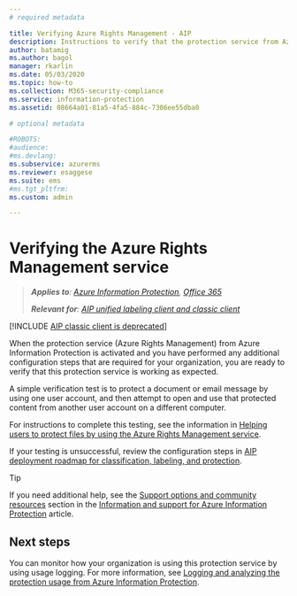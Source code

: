 ```yaml
---
# required metadata

title: Verifying Azure Rights Management - AIP
description: Instructions to verify that the protection service from Azure Information Protection is working as expected.
author: batamig
ms.author: bagol
manager: rkarlin
ms.date: 05/03/2020
ms.topic: how-to
ms.collection: M365-security-compliance
ms.service: information-protection
ms.assetid: 08664a01-81a5-4fa5-884c-7306ee55dba0

# optional metadata

#ROBOTS:
#audience:
#ms.devlang:
ms.subservice: azurerms
ms.reviewer: esaggese
ms.suite: ems
#ms.tgt_pltfrm:
ms.custom: admin

---
```


# Verifying the Azure Rights Management service

>***Applies to**: [Azure Information Protection](/office365/servicedescriptions/microsoft-365-service-descriptions/microsoft-365-tenantlevel-services-licensing-guidance/microsoft-365-security-compliance-licensing-guidance#information-protection), [Office 365](https://query.prod.cms.rt.microsoft.com/cms/api/am/binary/RE4Dz8M)*
>
>***Relevant for**: [AIP unified labeling client and classic client](faqs.md#whats-the-difference-between-the-azure-information-protection-classic-and-unified-labeling-clients)*

[!INCLUDE [AIP classic client is deprecated](includes/classic-client-sunset.md)]

When the protection service (Azure Rights Management) from Azure Information Protection is activated and you have performed any additional configuration steps that are required for your organization, you are ready to verify that this protection service is working as expected. 

A simple verification test is to protect a document or email message by using one user account, and then attempt to open and use that protected content from another user account on a different computer.

For instructions to complete this testing, see the information in [Helping users to protect files by using the Azure Rights Management service](help-users.md).

If your testing is unsuccessful, review the configuration steps in [AIP deployment roadmap for classification, labeling, and protection](deployment-roadmap-classify-label-protect.md).

> [!TIP]
> If you need additional help, see the [Support options and community resources](information-support.md#support-options-and-community-resources) section in the [Information and support for Azure Information Protection](information-support.md) article.

## Next steps

You can monitor how your organization is using this protection service by using usage logging. For more information, see [Logging and analyzing the protection usage from Azure Information Protection](log-analyze-usage.md).



